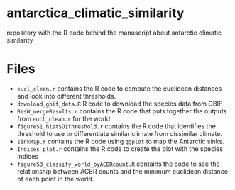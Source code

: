 # antarctica_climatic_similarity
repository with the R code behind the manuscript about antarctic climatic similarity
# Files
- `eucl_clean.r` contains the R code to compute the euclidean distances and look into different thresholds.
- `download_gbif_data.R` R code to download the species data from GBIF
- `ResW_mergeResults.r` contains the R code that puts together the outputs from `eucl_clean.r` for the world.
- `figureS1_histSOIthreshold.r` contains the R code that identifies the threshold to use to differentiate similar climate from dissimilar climate.
- `sinkMap.r` contains the R code using `ggplot` to map the Antarctic sinks. 
- `Indices plot.r` contains the R code to create the plot with the species indices
- `figureS3_classify_world_byACBRcount.R` contains the code to see the relationship between ACBR counts and the minimum euclidean distance of each point in the world.

